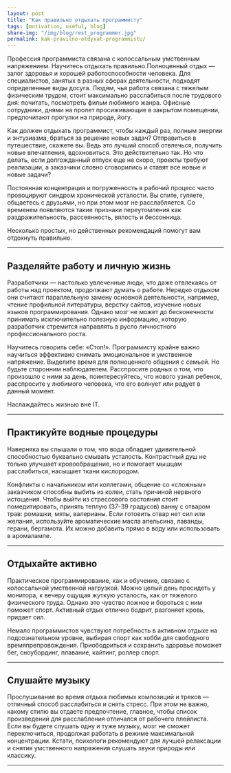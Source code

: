 ```yaml
---
layout: post
title: "Как правильно отдыхать программисту"
tags: [motivation, useful, blog]
share-img: "/img/blog/rest_programmer.jpg"
permalink: kak-pravilno-otdyxat-programmistu/
---
```


Профессия программиста связана с колоссальным умственным напряжением. Научитесь отдыхать правильно.Полноценный отдых — залог здоровья и хорошей работоспособности человека. Для специалистов, занятых в разных сферах деятельности, подходят определенные виды досуга. Людям, чья работа связана с тяжелым физическим трудом, стоит максимально расслабиться после трудового дня: почитать, посмотреть фильм любимого жанра. Офисные сотрудники, днями на пролет просиживающие в закрытом помещении, предпочитают прогулки на природе, йогу.

Как должен отдыхать программист, чтобы каждый раз, полным энергии и энтузиазма, браться за решение новых задач? Отправиться в путешествие, скажете вы. Ведь это лучший способ отвлечься, получить новые впечатления, вдохновиться. Это действительно так. Но что делать, если долгожданный отпуск еще не скоро, проекты требуют реализации, а заказчики словно сговорились и ставят все новые и новые задачи?
<!--more-->

Постоянная концентрация и погруженность в рабочий процесс часто провоцируют синдром хронической усталости. Вы спите, гуляете, общаетесь с друзьями, но при этом мозг не расслабляется. Со временем появляются такие признаки переутомления как раздражительность, рассеянность, вялость и бессонница.

Несколько простых, но действенных рекомендаций помогут вам отдохнуть правильно.

---

## Разделяйте работу и личную жизнь

Разработчики — настолько увлеченные люди, что даже отвлекаясь от работы над проектом, продолжают думать о работе. Нередко отдыхом они считают параллельную замену основной деятельности, например, чтение профильной литературы, верстку сайтов, изучение новых языков программирования. Однако мозг не может до бесконечности принимать исключительно полезную информацию, которую разработчик стремится направлять в русло личностного профессионального роста.

Научитесь говорить себе: «Стоп!». Программисту крайне важно научиться эффективно снимать эмоциональное и умственное напряжение. Выделите время для полноценного общения с семьей. Не будьте сторонним наблюдателем. Расспросите родных о том, что произошло с ними за день, поинтересуйтесь, что нового узнал ребенок, расспросите у любимого человека, что его волнует или радует в данный момент.

Наслаждайтесь жизнью вне IT.

---

## Практикуйте водные процедуры

Наверняка вы слышали о том, что вода обладает удивительной способностью буквально смывать усталость. Контрастный душ не только улучшает кровообращение, но и помогает мышцам расслабиться, насыщает ткани кислородом.

Конфликты с начальником или коллегами, общение со «сложным» заказчиком способны выбить из колеи, стать причиной нервного истощения. Чтобы выйти из стрессового состояния стоит помедитировать, принять теплую (37-39 градусов) ванну с отваром трав: ромашки, мяты, валерианы. Если готовить отвар нет сил или желания, используйте ароматические масла апельсина, лаванды, герани, бергамота. Их можно добавить прямо в воду или использовать в аромалампе.

---

## Отдыхайте активно

Практическое программирование, как и обучение, связано с колоссальной умственной нагрузкой. Можно целый день просидеть у монитора, к вечеру ощущая жуткую усталость, как от тяжелого физического труда. Однако это чувство ложное и бороться с ним поможет спорт. Активный отдых отлично бодрит, разгоняет кровь, придает сил.

Немало программистов чувствуют потребность в активном отдыхе на подсознательном уровне, выбирая спорт как хобби для свободного времяпрепровождения. Приободриться и сохранить здоровье поможет бег, сноубординг, плавание, кайтинг, роллер спорт.

---

## Слушайте музыку

Прослушивание во время отдыха любимых композиций и треков — отличный способ расслабиться и снять стресс. При этом не важно, какому стилю вы отдаете предпочтение, главное, чтобы список произведений для расслабления отличался от рабочего плейлиста. Если вы будете слушать одну и туже музыку, мозг не сможет переключиться, продолжая работать в режиме максимальной концентрации. Кстати, психологи рекомендуют для лучшей релаксации и снятия умственного напряжения слушать звуки природы или классику.

---